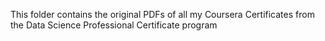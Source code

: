 This folder contains the original PDFs of all my Coursera Certificates from the Data Science Professional Certificate program
